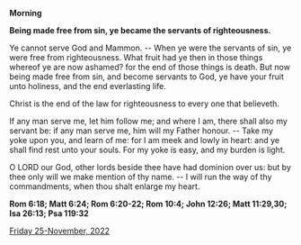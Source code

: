 **Morning**

**Being made free from sin, ye became the servants of righteousness.**
 
Ye cannot serve God and Mammon. -- When ye were the servants of sin, ye were free from righteousness. What fruit had ye then in those things whereof ye are now ashamed? for the end of those things is death. But now being made free from sin, and become servants to God, ye have your fruit unto holiness, and the end everlasting life.
 
Christ is the end of the law for righteousness to every one that believeth.
 
If any man serve me, let him follow me; and where I am, there shall also my servant be: if any man serve me, him will my Father honour. -- Take my yoke upon you, and learn of me: for I am meek and lowly in heart: and ye shall find rest unto your souls. For my yoke is easy, and my burden is light.
 
O LORD our God, other lords beside thee have had dominion over us: but by thee only will we make mention of thy name. -- I will run the way of thy commandments, when thou shalt enlarge my heart.  

**Rom 6:18; Matt 6:24; Rom 6:20-22; Rom 10:4; John 12:26; Matt 11:29,30; Isa 26:13; Psa 119:32**

[Friday 25-November, 2022](https://t.me/daily_light)
